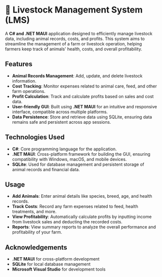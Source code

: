# 🐄 Livestock Management System (LMS)  

A **C# and .NET MAUI** application designed to efficiently manage livestock data, including animal records, costs, and profits. This system aims to streamline the management of a farm or livestock operation, helping farmers keep track of animals' health, costs, and overall profitability.

## Features  
- **Animal Records Management**: Add, update, and delete livestock information.
- **Cost Tracking**: Monitor expenses related to animal care, feed, and other farm operations.
- **Profit Calculation**: Track and calculate profits based on sales and cost data.
- **User-friendly GUI**: Built using **.NET MAUI** for an intuitive and responsive interface, compatible across multiple platforms.
- **Data Persistence**: Store and retrieve data using SQLite, ensuring data remains safe and persistent across app sessions.

## Technologies Used  
- **C#**: Core programming language for the application.  
- **.NET MAUI**: Cross-platform framework for building the GUI, ensuring compatibility with Windows, macOS, and mobile devices.  
- **SQLite**: Used for database management and persistent storage of animal records and financial data.  

## Usage  
- **Add Animals**: Enter animal details like species, breed, age, and health records.
- **Track Costs**: Record any farm expenses related to feed, health treatments, and more.
- **View Profitability**: Automatically calculate profits by inputting income from livestock sales and deducting the recorded costs.
- **Reports**: View summary reports to analyze the overall performance and profitability of your farm.

## Acknowledgements  
- **.NET MAUI** for cross-platform development  
- **SQLite** for local database management  
- **Microsoft Visual Studio** for development tools
